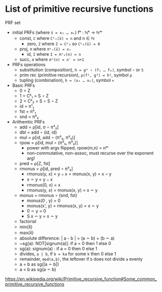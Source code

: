# List of primitive recursive functions

PRF set
- initial PRFs (where `x̅ = x₁ … xₖ`) fᵏ : ℕᵏ -> ℕᵐ
  - const,  `C` where `Cᵏₙ(x̅) = n` and n ∈ ℕ
    - zero, `Z` where `Z = Cᵏ₀` so `Cᵏ₀(x̅) = 0`
  - proj,   `π` where `πᵏᵢ(x̅) = xᵢ`
    - id,   `I` where `I = π¹₁(n) = n`
  - succ,   `σ` where `σ¹(n) = n' = n+1`
- PRFs operations
  - substitution (composition), `h = gᵐ ∘ (f₁ … fₘ)`,  symbol `∘` or `S`
  - prim rec (primitive recursion), `ρ(f¹, g³) = h²`, symbol `ρ`
  - tupling (combination), `h = (x₁ … xₖ)`,           symbol `⨯`
- Basic PRFs
  - 0 = Z
  - 1 = Cᵏ₁ = S ∘ Z
  - 2 = Cᵏ₂ = S ∘ S ∘ Z
  - id  = π¹₁
  - fst = π²₁
  - snd = π²₂
- Arithemtic PRFs
  - add    = ρ[id, σ ∘ π³₂]
  - dbl    = add ∘ (id, id)
  - mul    = ρ[id, add ∘ (π³₂, π³₃)]
  - rpow = ρ[id, mul ∘ (π³₃, π³₂)]
    - power with args flipped, rpow(m,n) = nᵐ
    - non-commutative, non-assoc, must recurse over the exponent arg!
  - pred   = ρ[Z, fst]
  - rmonus = ρ[id, pred ∘ π³₂]
    - rmonus(y, x) = y ⨪ x = monus(x, y) = x ∸ y
    - x ∸ y = y ⨪ x
    - rmonus(0, x) = x
    - rmonus(y, x) = monus(x, y) = x ∸ y
  - monus = rmonus ∘ (snd, fst)
    - monus(0 , y) = 0
    - monus(x', y) = rmonus(x, y) = x ∸ y
    - 0   ∸ y = 0
    - S x ∸ y = x ∸ y
  - factorial
  - min(x̅)
  - max(x̅)
  - absolute difference: | a - b | = (a ∸ b) + (b ∸ a)
  - ~sg(a): NOT[signum(a)]: if a = 0 then 1 else 0
  -  sg(a):     signum(a) : if a = 0 then 0 else 1
  - divides, `a | b`, if `b = ka` for some `k` then 0 else 1
  - remainder, `mod(a,b)`, the leftover if `b` does not divide `a` evenly
  - a = b  as  sg(|a ∸ b|)
  - a < b  as  sg(a ∸ b)



https://en.wikipedia.org/wiki/Primitive_recursive_function#Some_common_primitive_recursive_functions
